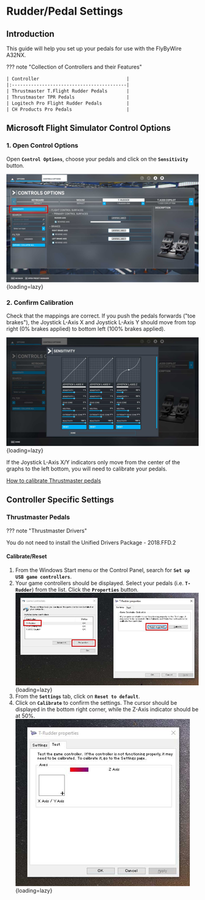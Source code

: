 # Rudder/Pedal Settings

## Introduction

This guide will help you set up your pedals for use with the FlyByWire A32NX.


??? note "Collection of Controllers and their Features"

    | Controller                                |
    |:------------------------------------------|
    | Thrustmaster T.Flight Rudder Pedals       |
    | Thrustmaster TPR Pedals                   |
    | Logitech Pro Flight Rudder Pedals         |
    | CH Products Pro Pedals                    |

## Microsoft Flight Simulator Control Options

### 1. Open Control Options

Open **`Control Options`**, choose your pedals and click on the **`Sensitivity`** button.

![Rudder Control Settings](assets/rudder/ThrustmasterRudderSettings.jpg "Rudder Control Settings"){loading=lazy}

### 2. Confirm Calibration

Check that the mappings are correct. If you push the pedals forwards ("toe brakes"), the Joystick L-Axis X and Joystick L-Axis Y should move from top right (0% brakes applied) to bottom left (100% brakes applied).

![Rudder Sensitivity Settings](assets/rudder/ThrustmasterRudderSensitiviy.jpg "Rudder Sensitivity Settings"){loading=lazy}

If the Joystick L-Axis X/Y indicators only move from the center of the graphs to the left bottom, you will need to calibrate your pedals.

[How to calibrate Thrustmaster pedals](#thrustmaster-pedals)

## Controller Specific Settings

### Thrustmaster Pedals

??? note "Thrustmaster Drivers"

You do not need to install the Unified Drivers Package - 2018.FFD.2

#### Calibrate/Reset

1. From the Windows Start menu or the Control Panel, search for **`Set up USB game controllers`**.
2. Your game controllers should be displayed. Select your pedals (i.e. **`T-Rudder`**) from the list. Click the **`Properties`** button. ![USB Controller Settings](assets/rudder/GameControllersThrustmaster.jpg "USB Controller Settings"){loading=lazy}
3. From the **`Settings`** tab, click on **`Reset to default`**.
4. Click on **`Calibrate`** to confirm the settings. The cursor should be displayed in the bottom right corner, while the Z-Axis indicator should be at 50%. ![Calibrated Settings](assets/rudder/GameControllersRudderSettings.jpg "Calibrated Settings"){loading=lazy}
